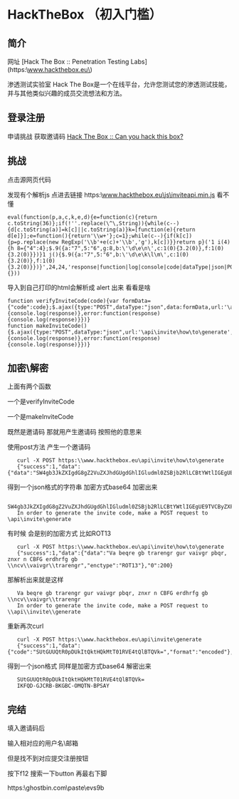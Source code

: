 # HackTheBox （初入门槛）
## 简介
  网址 [Hack The Box :: Penetration Testing Labs](https:\\www.hackthebox.eu\)
  
  渗透测试实验室 Hack The Box是一个在线平台，允许您测试您的渗透测试技能，并与其他类似兴趣的成员交流想法和方法。

## 登录注册
   申请挑战 获取邀请码
   [Hack The Box :: Can you hack this box?](https:\\www.hackthebox.eu\invite)

## 挑战
   点击源网页代码
   
   发现有个解析js 点进去链接
   https:\\www.hackthebox.eu\js\inviteapi.min.js
   看不懂
   ``````
   eval(function(p,a,c,k,e,d){e=function(c){return c.toString(36)};if(!''.replace(\^\,String)){while(c--){d[c.toString(a)]=k[c]||c.toString(a)}k=[function(e){return d[e]}];e=function(){return'\\w+'};c=1};while(c--){if(k[c]){p=p.replace(new RegExp('\\b'+e(c)+'\\b','g'),k[c])}}return p}('1 i(4){h 8={"4":4};$.9({a:"7",5:"6",g:8,b:\'\d\e\n\',c:1(0){3.2(0)},f:1(0){3.2(0)}})}1 j(){$.9({a:"7",5:"6",b:\'\d\e\k\l\m\',c:1(0){3.2(0)},f:1(0){3.2(0)}})}',24,24,'response|function|log|console|code|dataType|json|POST|formData|ajax|type|url|success|api|invite|error|data|var|verifyInviteCode|makeInviteCode|how|to|generate|verify'.split('|'),0,{}))
   ``````
   
   导入到自己打印的html会解析成 alert 出来 看看是啥
   ``````
   function verifyInviteCode(code){var formData={"code":code};$.ajax({type:"POST",dataType:"json",data:formData,url:'\api\invite\verify',success:function(response){console.log(response)},error:function(response){console.log(response)}})}
   function makeInviteCode(){$.ajax({type:"POST",dataType:"json",url:'\api\invite\how\to\generate',success:function(response){console.log(response)},error:function(response){console.log(response)}})}
   ``````

## 加密\解密
   上面有两个函数
   
   一个是verifyInviteCode 
   
   一个是makeInviteCode
   
   既然是邀请码 那就用产生邀请码 按照他的意思来 
   
   使用post方法 产生一个邀请码
   
``````
   curl -X POST https:\\www.hackthebox.eu\api\invite\how\to\generate
   {"success":1,"data":{"data":"SW4gb3JkZXIgdG8gZ2VuZXJhdGUgdGhlIGludml0ZSBjb2RlLCBtYWtlIGEgUE9TVCByZXF1ZXN0IHRvIC9hcGkvaW52aXRlL2dlbmVyYXRl","enctype":"BASE64"},"0":200}
``````
   得到一个json格式的字符串 加密方式base64 加密出来
   
``````
   SW4gb3JkZXIgdG8gZ2VuZXJhdGUgdGhlIGludml0ZSBjb2RlLCBtYWtlIGEgUE9TVCByZXF1ZXN0IHRvIC9hcGkvaW52aXRlL2dlbmVyYXRl
   In order to generate the invite code, make a POST request to \api\invite\generate
``````
   
   有时候 会是别的加密方式 比如ROT13 
   
``````
   curl -X POST https:\\www.hackthebox.eu\api\invite\how\to\generate
   {"success":1,"data":{"data":"Va beqre gb trarengr gur vaivgr pbqr, znxr n CBFG erdhrfg gb \\ncv\\vaivgr\\trarengr","enctype":"ROT13"},"0":200}
``````
   
   那解析出来就是这样 
   
``````
   Va beqre gb trarengr gur vaivgr pbqr, znxr n CBFG erdhrfg gb \\ncv\\vaivgr\\trarengr
   In order to generate the invite code, make a POST request to \\api\\invite\\generate
``````
   
   重新再次curl
   
``````
   curl -X POST https:\\www.hackthebox.eu\api\invite\generate
   {"success":1,"data":{"code":"SUtGUUQtR0pDUkItQktHQkMtT01RVE4tQlBTQVk=","format":"encoded"},"0":200}
``````
   
  得到一个json格式 同样是加密方式base64 解密出来
  
``````
   SUtGUUQtR0pDUkItQktHQkMtT01RVE4tQlBTQVk=
   IKFQD-GJCRB-BKGBC-OMQTN-BPSAY
``````
   
## 完结
   填入邀请码后 
   
   输入相对应的用户名\邮箱 
   
   但是找不到对应提交注册按钮 
   
   按下f12 搜索一下button 再最右下脚
   
  https:\\ghostbin.com\paste\evs9b

